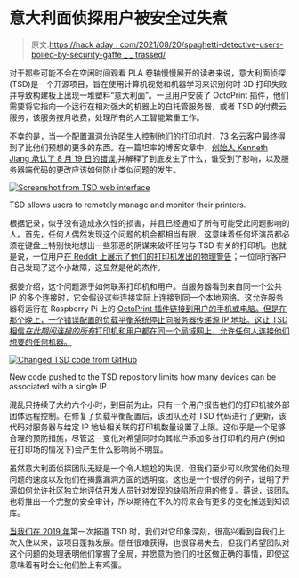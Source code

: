 # 意大利面侦探用户被安全过失煮

> 原文:[https://hack aday . com/2021/08/20/spaghetti-detective-users-boiled-by-security-gaffe _ _ trassed/](https://hackaday.com/2021/08/20/spaghetti-detective-users-boiled-by-security-gaffe__trashed/)

对于那些可能不会在空闲时间观看 PLA 卷轴慢慢展开的读者来说，意大利面侦探(TSD)是一个开源项目，旨在使用计算机视觉和机器学习来识别何时 3D 打印失败并导致构建板上出现一堆塑料“意大利面”。一旦用户安装了 OctoPrint 插件，他们需要将它指向一个运行在相对强大的机器上的自托管服务器，或者 TSD 的付费云服务，该服务按月收费，处理所有的人工智能繁重工作。

不幸的是，当一个配置漏洞允许陌生人控制他们的打印机时，73 名云客户最终得到了比他们预想的更多的东西。在一篇坦率的博客文章中，[创始人 Kenneth Jiang 承认了 8 月 19 日的错误](https://www.thespaghettidetective.com/blog/2021/08/19/what-happened-last-night/),并解释了到底发生了什么，谁受到了影响，以及服务器端代码的更改应该如何防止类似问题的发生。

[![Screenshot from TSD web interface](../Images/6226fa534f2cef50135d8c08d31a694e.png)](https://hackaday.com/wp-content/uploads/2021/08/tsdbug_detail2.jpg)

TSD allows users to remotely manage and monitor their printers.

根据记录，似乎没有造成永久性的损害，并且已经通知了所有可能受此问题影响的人。首先，任何人偶然发现这个问题的机会都相当有限，这意味着任何坏演员都必须在键盘上特别快地想出一些邪恶的阴谋来破坏任何与 TSD 有关的打印机。也就是说，一位用户[在 Reddit 上展示了他们的打印机发出的物理警告](https://www.reddit.com/r/3Dprinting/comments/p7jdhi/wake_up_this_morning_and_see_this_on_my_3d/)；一位同行客户自己发现了这个小故障，这显然是他的杰作。

据姜介绍，这个问题源于如何联系打印机和用户。当服务器看到来自同一个公共 IP 的多个连接时，它会假设这些连接实际上连接到同一个本地网络。这允许服务器将运行在 Raspberry Pi 上的 [OctoPrint 插件链接到用户的手机或电脑。但是在那个晚上，一个错误配置的负载平衡系统停止向服务器传递源 IP 地址。这让 TSD 相信*在此期间连接的所有*打印机和用户都在同一个局域网上，允许任何人连接他们想要的任何机器。](https://hackaday.com/2018/05/03/3d-printering-which-raspberry-pi-is-best-at-slicing-in-octoprint/)

[![Changed TSD code from GitHub](../Images/9d91e12976bbbc0e333af8d0d3b5241f.png)](https://hackaday.com/wp-content/uploads/2021/08/tsdbug_detail.png)

New code pushed to the TSD repository limits how many devices can be associated with a single IP.

混乱只持续了大约六个小时，到目前为止，只有一个用户报告他们的打印机被外部团体远程控制。在修复了负载平衡配置后，该团队还对 TSD 代码进行了更新，该代码对服务器与给定 IP 地址相关联的打印机数量设置了上限。这似乎是一个足够合理的预防措施，尽管这一变化对希望同时向其帐户添加多台打印机的用户(例如在打印场的情况下)会产生什么影响尚不明显。

虽然意大利面侦探团队无疑是一个令人尴尬的失误，但我们至少可以欣赏他们处理问题的速度以及他们在揭露漏洞方面的透明度。这也是一个很好的例子，说明了开源如何允许社区独立地评估开发人员针对发现的缺陷所应用的修复。蒋说，该团队也将推出一个完整的安全审计，所以期待在不久的将来会有更多的变化推送到知识库。

[当我们在 2019 年](https://hackaday.com/2019/03/29/finding-plastic-spaghetti-with-machine-learning/)第一次报道 TSD 时，我们对它印象深刻，很高兴看到自我们上次入住以来，该项目蓬勃发展。信任很难获得，也很容易失去，但我们希望团队对这个问题的处理表明他们掌握了全局，并愿意为他们的社区做正确的事情，即使这意味着有时会让他们脸上有鸡蛋。